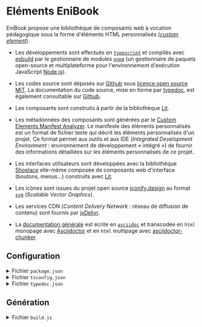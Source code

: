 # Eléments EniBook

EniBook propose une bibliothèque de composants web à vocation pédagogique sous la forme d'éléments HTML personnalisés ([_custom element_](https://developer.mozilla.org/fr/docs/Web/Web_Components/Using_custom_elements)).

- Les développements sont effectués en [`typescript`](https://www.typescriptlang.org) et compilés avec [esbuild](https://esbuild.github.io) par le gestionnaire de modules [`pnpm`](https://pnpm.io) (un gestionnaire de paquets open-source et multiplateforme pour l'environnement d'exécution JavaScript [Node.js](https://nodejs.org/en)).

- Les codes source sont déposés sur [Github](https://github.com/enibook/enibook) sous [licence open source MIT](https://choosealicense.com/licenses/). La documentation du code source, mise en forme par [typedoc](https://typedoc.org), est également consultable sur [Github](https://enibook.github.io/enibook/packages/docs/api/index.html).

- Les composants sont construits à partir de la bibliothèque [Lit](https://lit.dev).

- Les métadonnées des composants sont générées par le [Custom Elements Manifest Analyzer](https://custom-elements-manifest.open-wc.org). Le manifeste des éléments personnalisés est un format de fichier texte qui décrit les éléments personnalisés d'un projet. Ce format permet aux outils et aux IDE (_Integrated Development Environment_ : environnement de développement « intégré ») de fournir des informations détaillées sur les éléments personnalisés de ce projet.

- Les interfaces utilisateurs sont développées avec la bibliothèque [Shoelace](https://shoelace.style) elle-même composée de composants web d'interface (boutons, menus...) construits avec [Lit](https://lit.dev).

- Les icônes sont issues du projet open source [iconify.design](https://iconify.design) au format [`svg`](https://developer.mozilla.org/fr/docs/Web/SVG) (_Scalable Vector Graphics_).

- Les services CDN (_Content Delivery Network_ : réseau de diffusion de contenu) sont fournis par [jsDelivr](https://www.jsdelivr.com).

- La [documentation générale](https://enibook.github.io/enibook/) est écrite en [`asciidoc`](https://asciidoc.org) et transcodée en `html` monopage avec [Asciidoctor](https://docs.asciidoctor.org) et en `html` multipage avec [asciidoctor-chunker](https://github.com/wshito/asciidoctor-chunker).

## Configuration
<details>
  <summary>Fichier <code>package.json</code></summary>

Le fichier `package.json` décrit toutes les spécificités, et en particulier toutes les dépendances, du projet EniBook.

[`package.json`](https://github.com/enibook/enibook/blob/main/packages/elements/package.json)

</details>

<details>
  <summary>Fichier <code>tsconfig.json</code></summary>

Le fichier `tsconfig.json` spécifie la configuration retenue pour `typescript` afin de compiler les différents codes sources.

[`tsconfig.json`](https://github.com/enibook/enibook/blob/main/packages/elements/tsconfig.json)

[`tsconfig.prod.json`](https://github.com/enibook/enibook/blob/main/packages/elements/tsconfig.prod.json)

</details>

<details>
  <summary>Fichier <code>typedoc.json</code></summary>

Le fichier `typedoc.json` spécifie la configuration retenue pour `typedoc` afin de générer la documentation du code source.

[`typedoc.json`](https://github.com/enibook/enibook/blob/main/packages/elements/typedoc.json)

</details>

## Génération
<details>
  <summary>Fichier <code>build.js</code></summary>

Le fichier `build.js` permet de compiler les sources, de générer l'API et la documentation.

[`build.js`](https://github.com/enibook/enibook/blob/main/packages/elements/scripts/build.js)

</details>
